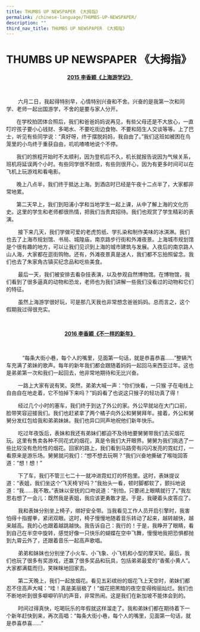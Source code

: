 ```yaml
---
title: THUMBS UP NEWSPAPER 《大拇指》
permalink: /chinese-language/THUMBS-UP-NEWSPAPER/
description: ""
third_nav_title: THUMBS UP NEWSPAPER 《大拇指》
---
```

THUMBS UP NEWSPAPER 《大拇指》
=========================
<p style="text-align: center;"><b><u>2015 李香颖《上海游学记》</u></b></p>
                                


  

        六月二日，我起得特别早，心情特别兴奋和不舍。兴奋的是我第一次和同学、老师一起出国游学，不舍的是要与家人分开。

  

       在学校拍团体合照后，我们和爸爸妈妈说再见，有些父母还是不大放心，一直叮咛孩子要小心钱财、多喝水、不要吃街边食物、不要和陌生人交谈等等。上了巴士，听见有些同学说：“真好呀，终于摆脱妈妈，我自由了。”我们这班如被困在鸟笼里的小鸟终于重获自由，叽叽喳喳地说个不停。

  

       我们的旅程开始时不太顺利，因为登机后不久，机长就报告说因为气候关系，班机将延误两个小时。有些同学很不耐烦，有些则很开心，因为有更多时间可以在飞机上玩游戏和看电影。

  

       晚上八点半，我们终于抵达上海。到酒店时已经是午夜十二点半了，大家都非常地累。

  

       第二天早上，我们到阳浦小学和当地学生一起上课，从中了解上海的文化历史。这里的学生和老师都很热情，把我们当贵宾招待。我们也观赏了学生精彩的表演。

  

        接下来几天，我们学做可爱的老虎剪纸、学扎染和制作美味的冰淇淋。我们也去了上海市规划馆、书局、城隍庙，南京路步行街和外滩夜景。上海城市规划馆是个很有趣的地方，可以让我们见识到上海的城市建筑与发展。入夜后的南京路人山人海，大家都在逛街购物。还有，外滩夜景真是迷人，我们都不忘拍照留念。我们也去了朱家角古镇买纪念品和吃些美食。

  

        最后一天，我们被安排去看杂技表演，以及参观自然博物馆。在博物馆，我们看到了很多逼真的动物和恐龙，老师也为我们讲解一些我们没看过的动物和它们的特征。

  

        虽然上海游学很好玩，可是那几天我也非常想念爸爸妈妈。总而言之，这个假期我过得很充实。

  
<br>
<p style="text-align: center;"><b><u>2016 李香颖《不一样的新年》</u></b></p>
                      

           “每条大街小巷，每个人的嘴里，见面第一句话，就是恭喜恭喜……”整辆汽车充满了弟妹的歌声。每年的新年我们都会跟随着妈妈一起回马来西亚过年。这也是弟弟第一次和我们一起回去，他非常地期待和无比兴奋。

  

        一路上大家有说有笑。突然，弟弟大喊一声：“你们快看，一只猴 子在电线上自由自在地走着，它不怕掉下来吗？”妈妈看了也说这只猴子的轻功真了得！

  

        经过几个小时的塞车，我们终于到达了外公的家。外公早就站在大门口前，脸带笑容迎接我们。我们也赶紧拿了两个橘子向外公和舅舅拜年。接着，外公和舅舅分发红包给我和弟弟妹妹。我们也异口同声地祝他们新年快乐。

  

        吃过年夜饭后，表妹和我还有弟妹们都迫不及待地要舅舅带我们去买烟花玩。这里有售卖各种不同花式的烟花，真是令我们大开眼界。舅舅为我们挑选了一些比较没有危险性的烟花。回家的路上，我们看到马路旁有闪闪发亮的霓虹灯，一看原来是游乐场。舅舅就问我们：“想不想去玩啊？”我们兴奋地撕破了喉咙回答道：“想！想！”

  

        下了车，我们不管三七二十一就冲进霓虹灯的怀抱里。这时，表妹提议道：“表姐，我们坐这个‘飞天椅’好吗？”我抬头一看，顿时脚都软了，颤抖地说道：“我……我不敢。”表妹以安抚的口吻说道：“别怕，只要闭上眼睛就行了。”我左思右想了一会儿：既然我是表姐，我应该更勇敢才是。于是，我硬着头皮答应了。

  

        我和表妹分别坐上椅子，绑好安全带。当我看见工作人员开启引擎时，我害怕得十指握拳，紧闭双眼。这时，椅子慢慢地随着音乐转动了起来，越转越快，越来越高。我的心也跟着越跳越快。我告诉自己：我行的！于是，我睁开了眼睛，看到自己在半空中旋转，感觉好像一只快乐的蝴蝶在空中飞舞，慢慢地我把恐惧都抛到九霄云外了，还跟着音乐一起高声歌唱。

  

        弟弟和妹妹也分别坐了小火车、小飞象、小飞机和小型的摩天轮。最后，我们也玩了很多有奖游戏，还赢了很多奖品和玩具，包括弟弟最爱的“香蕉小黄人”。大家都满载而归，笑眯眯地回家去。

  

        第二天晚上，我们一起放烟花。看见五彩缤纷的烟花飞上天空时，弟妹们都忍不住高声大喊：“哇！真是美丽极了！”烟花把黑暗的夜空变得绚丽灿烂。我们也不断地听到很多噼噼叭叭的声音，非常热闹。这是我们在新加坡不能体会到的。

  

        时间过得真快，吃喝玩乐的年假就这样溜走了。我和弟妹们都在期待着下一个新年赶快到来，再次高唱：“每条大街小巷，每个人的嘴里，见面第一句话，就是恭喜恭喜……”